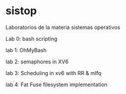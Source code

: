 # sistop
Laboratorios de la materia sistemas operativos

Lab 0: bash scripting

lab 1: OhMyBash

lab 2: semaphores in XV6

lab 3: Scheduling in xv6 with RR & mlfq 

lab 4: Fat Fuse filesystem implementation
